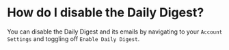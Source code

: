 # How do I disable the Daily Digest?

You can disable the Daily Digest and its emails by navigating to your `Account Settings` and toggling off `Enable Daily Digest`.
